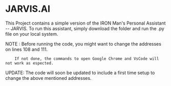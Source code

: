 # JARVIS.AI
This Project contains a simple version of the IRON Man's Personal Assistant -- JARVIS.
To run this assistant, simply download the folder and run the .py file on your local system.


NOTE :  Before running the code, you might want to change the addresses on lines 108 and 111.

        If not done, the commands to open Google Chrome and VsCode will not work as espected.


UPDATE: The code will soon be updated to include a first time setup to change the above mentioned addresses.
